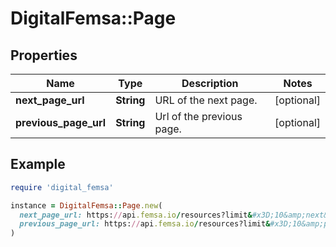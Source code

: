 # DigitalFemsa::Page

## Properties

| Name | Type | Description | Notes |
| ---- | ---- | ----------- | ----- |
| **next_page_url** | **String** | URL of the next page. | [optional] |
| **previous_page_url** | **String** | Url of the previous page. | [optional] |

## Example

```ruby
require 'digital_femsa'

instance = DigitalFemsa::Page.new(
  next_page_url: https://api.femsa.io/resources?limit&#x3D;10&amp;next&#x3D;chrg_1,
  previous_page_url: https://api.femsa.io/resources?limit&#x3D;10&amp;previous&#x3D;chrg_1
)
```

